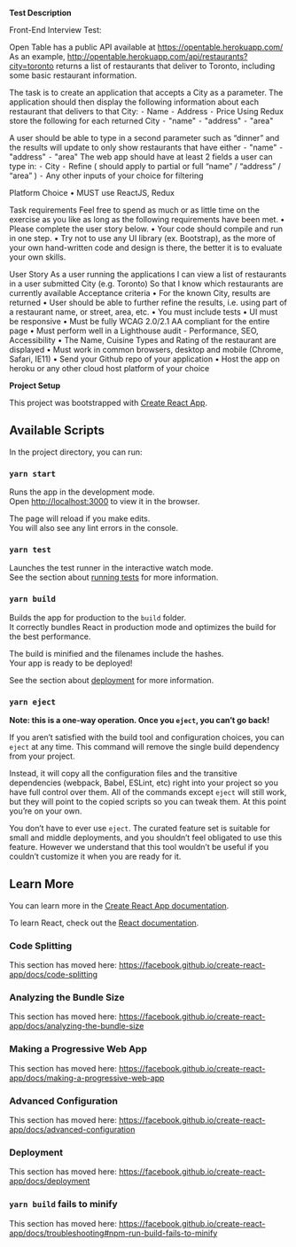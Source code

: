 

********Test Description********


Front-End Interview Test:

Open Table has a public API available at https://opentable.herokuapp.com/
As an example, http://opentable.herokuapp.com/api/restaurants?city=toronto returns a list of restaurants that deliver to Toronto, including some basic restaurant information.
 
The task is to create an application that accepts a City as a parameter. The application should then display the following information about each restaurant that delivers to that City:
⁃	Name
⁃	Address
⁃	Price
Using Redux store the following for each returned City
⁃	"name"
⁃	"address"
⁃	"area"
 
A user should be able to type in a second parameter such as “dinner” and the results will update to only show restaurants that have either
⁃	"name"
⁃	"address"
⁃	"area"
The web app should have at least 2 fields a user can type in:
⁃	City
⁃	Refine ( should apply to partial or full “name” / “address” / “area” )
⁃	Any other inputs of your choice for filtering
 
Platform Choice
•	MUST use ReactJS, Redux
 
Task requirements
Feel free to spend as much or as little time on the exercise as you like as long as the following requirements have been met.
•	Please complete the user story below.
•	Your code should compile and run in one step.
•	Try not to use any UI library (ex. Bootstrap), as the more of your own hand-written code and design is there, the better it is to evaluate your own skills. 

User Story
As a user running the applications I can view a list of restaurants in a user submitted City (e.g. Toronto) So that I know which restaurants are currently available
Acceptance criteria
•	For the known City, results are returned
•	User should be able to further refine the results, i.e. using part of a restaurant name, or street, area, etc.
•	You must include tests
•	UI must be responsive
•	Must be fully WCAG 2.0/2.1 AA compliant for the entire page
•	Must perform well in a Lighthouse audit - Performance, SEO, Accessibility
•	The Name, Cuisine Types and Rating of the restaurant are displayed
•	Must work in common browsers, desktop and mobile (Chrome, Safari, IE11)
•	Send your Github repo of your application
•	Host the app on heroku or any other cloud host platform of your choice




********Project Setup********


This project was bootstrapped with [Create React App](https://github.com/facebook/create-react-app).

## Available Scripts

In the project directory, you can run:

### `yarn start`

Runs the app in the development mode.<br />
Open [http://localhost:3000](http://localhost:3000) to view it in the browser.

The page will reload if you make edits.<br />
You will also see any lint errors in the console.

### `yarn test`

Launches the test runner in the interactive watch mode.<br />
See the section about [running tests](https://facebook.github.io/create-react-app/docs/running-tests) for more information.

### `yarn build`

Builds the app for production to the `build` folder.<br />
It correctly bundles React in production mode and optimizes the build for the best performance.

The build is minified and the filenames include the hashes.<br />
Your app is ready to be deployed!

See the section about [deployment](https://facebook.github.io/create-react-app/docs/deployment) for more information.

### `yarn eject`

**Note: this is a one-way operation. Once you `eject`, you can’t go back!**

If you aren’t satisfied with the build tool and configuration choices, you can `eject` at any time. This command will remove the single build dependency from your project.

Instead, it will copy all the configuration files and the transitive dependencies (webpack, Babel, ESLint, etc) right into your project so you have full control over them. All of the commands except `eject` will still work, but they will point to the copied scripts so you can tweak them. At this point you’re on your own.

You don’t have to ever use `eject`. The curated feature set is suitable for small and middle deployments, and you shouldn’t feel obligated to use this feature. However we understand that this tool wouldn’t be useful if you couldn’t customize it when you are ready for it.

## Learn More

You can learn more in the [Create React App documentation](https://facebook.github.io/create-react-app/docs/getting-started).

To learn React, check out the [React documentation](https://reactjs.org/).

### Code Splitting

This section has moved here: https://facebook.github.io/create-react-app/docs/code-splitting

### Analyzing the Bundle Size

This section has moved here: https://facebook.github.io/create-react-app/docs/analyzing-the-bundle-size

### Making a Progressive Web App

This section has moved here: https://facebook.github.io/create-react-app/docs/making-a-progressive-web-app

### Advanced Configuration

This section has moved here: https://facebook.github.io/create-react-app/docs/advanced-configuration

### Deployment

This section has moved here: https://facebook.github.io/create-react-app/docs/deployment

### `yarn build` fails to minify

This section has moved here: https://facebook.github.io/create-react-app/docs/troubleshooting#npm-run-build-fails-to-minify
